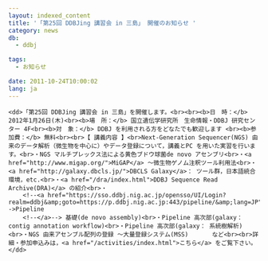 ```yaml
---
layout: indexed_content
title: '「第25回 DDBJing 講習会 in 三島」 開催のお知らせ '
category: news
db:
  - ddbj

tags:
  - お知らせ

date: 2011-10-24T10:00:02
lang: ja
---
```


<html>

<dl>

    <dd>「第25回 DDBJing 講習会 in 三島」を開催します。<br><br><b>日　時：</b> 2012年1月26日(木)<br><b>場　所：</b> 国立遺伝学研究所　生命情報・DDBJ 研究センター 4F<br><b>対　象：</b> DDBJ を利用される方をどなたでも歓迎します <br><b>参加費：</b> 無料<br><br>【 講義内容 】<br>Next-Generation Sequencer(NGS) 由来のデータ解析（微生物を中心に）やデータ登録について，講義とPC を用いた実習を行います。<br>・NGS マルチプレックス法による黄色ブドウ球菌de novo アセンブリ<br>・<a href="http://www.migap.org/">MiGAP</a> ～微生物ゲノム注釈ツール利用法<br>・<a href="http://galaxy.dbcls.jp/">DBCLS Galaxy</a>： ツール群，日本語統合環境，etc.<br>・<a href="/dra/index.html">DDBJ Sequence Read Archive(DRA)</a> の紹介<br>・
        <!--<a href="https://sso.ddbj.nig.ac.jp/opensso/UI/Login?realm=ddbj&amp;goto=https://p.ddbj.nig.ac.jp:443/pipeline/&amp;lang=JP">-->Pipeline
        <!--</a>--> 基礎(de novo assembly)<br>・Pipeline 高次部(galaxy： contig annotation workflow)<br>・Pipeline 高次部(galaxy： 系統樹解析)<br>・NGS 由来アセンブル配列の登録 ～大量登録システム(MSS)　　　　など<br><br>詳細・参加申込みは，<a href="/activities/index.html">こちら</a> をご覧下さい。
    </dd>
</dl>
</html>
